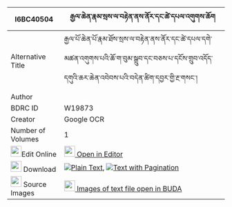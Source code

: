 |I6BC40504|རྒྱལ་ཆེན་རྣམ་སྲས་ལ་བརྟེན་ནས་ནོར་དང་ཚེ་དཔལ་འགུགས་ཆོག 
| --- | --- 
|Alternative Title |རྒྱལ་པོ་ཆེན་པོ་རྣམ་ཐོས་སྲས་ལ་བརྟེན་ནས་ནོར་དང་ཚེ་དཔལ་དགེ་མཚན་འགུགས་པའི་ཆོ་ག་བུམ་སྒྲུབ་དང་བཅས་པ་དངོས་གྲུབ་འདོད་དགུའི་ཆར་ཆེན་འབེབས་པའི་བདེན་ཚིག་དབྱར་གྱི་རྔ་གསང་།
|Author | 
|BDRC ID | W19873
|Creator | Google OCR
|Number of Volumes| 1
|<img width="25" src="https://img.icons8.com/color/25/000000/edit-property.png">Edit Online| [<img width="25" src="https://avatars.githubusercontent.com/u/45091458?s=200&v=4"> Open in Editor](http://editor.openpecha.org/I6BC40504)
|<img width="25" src="https://img.icons8.com/fluent/48/000000/download-2.png"/>  Download | [![](https://img.icons8.com/color/20/000000/txt.png)Plain Text](https://github.com/Openpecha/I6BC40504/releases/download/v1/gyalchen_namse_la_ten_ne_nor_d_plain_I6BC40504.zip), [![](https://img.icons8.com/color/20/000000/txt.png)Text with Pagination](https://github.com/Openpecha/I6BC40504/releases/download/v1/gyalchen_namse_la_ten_ne_nor_d_pages_I6BC40504.zip)
|<img width="25" src="https://img.icons8.com/plasticine/100/000000/pictures-folder.png"/>  Source Images | [<img width="25" src="https://library.bdrc.io/icons/BUDA-small.svg"> Images of text file open in BUDA](https://library.bdrc.io/show/bdr:W19873)